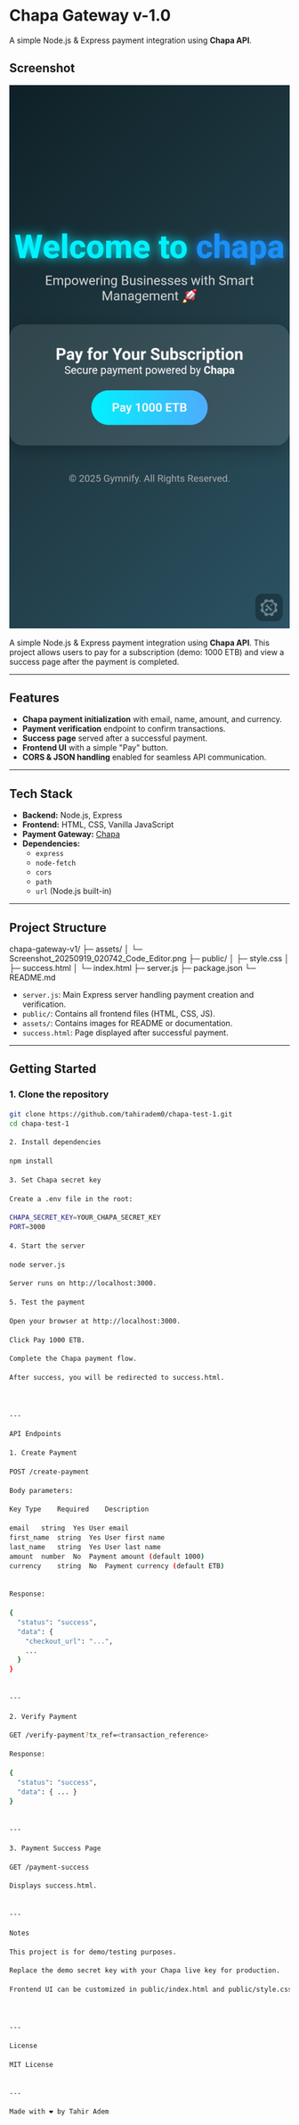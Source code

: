 
# Chapa Gateway v-1.0

A simple Node.js & Express payment integration using **Chapa API**.

## Screenshot

![Code Editor Screenshot](./public/Screensho.png)

A simple Node.js & Express payment integration using **Chapa API**. This project allows users to pay for a subscription (demo: 1000 ETB) and view a success page after the payment is completed.

---

## Features

- **Chapa payment initialization** with email, name, amount, and currency.
- **Payment verification** endpoint to confirm transactions.
- **Success page** served after a successful payment.
- **Frontend UI** with a simple "Pay" button.
- **CORS & JSON handling** enabled for seamless API communication.

---

## Tech Stack

- **Backend:** Node.js, Express
- **Frontend:** HTML, CSS, Vanilla JavaScript
- **Payment Gateway:** [Chapa](https://chapa.co/)
- **Dependencies:**
  - `express`
  - `node-fetch`
  - `cors`
  - `path`
  - `url` (Node.js built-in)

---

## Project Structure

chapa-gateway-v1/ ├─ assets/ │  └─ Screenshot_20250919_020742_Code_Editor.png ├─ public/ │  ├─ style.css │  ├─ success.html │  └─ index.html ├─ server.js ├─ package.json └─ README.md

- `server.js`: Main Express server handling payment creation and verification.
- `public/`: Contains all frontend files (HTML, CSS, JS).
- `assets/`: Contains images for README or documentation.
- `success.html`: Page displayed after successful payment.

---

## Getting Started

### 1. Clone the repository

```bash
git clone https://github.com/tahiradem0/chapa-test-1.git
cd chapa-test-1

2. Install dependencies

npm install

3. Set Chapa secret key

Create a .env file in the root:

CHAPA_SECRET_KEY=YOUR_CHAPA_SECRET_KEY
PORT=3000

4. Start the server

node server.js

Server runs on http://localhost:3000.

5. Test the payment

Open your browser at http://localhost:3000.

Click Pay 1000 ETB.

Complete the Chapa payment flow.

After success, you will be redirected to success.html.



---

API Endpoints

1. Create Payment

POST /create-payment

Body parameters:

Key	Type	Required	Description

email	string	Yes	User email
first_name	string	Yes	User first name
last_name	string	Yes	User last name
amount	number	No	Payment amount (default 1000)
currency	string	No	Payment currency (default ETB)


Response:

{
  "status": "success",
  "data": {
    "checkout_url": "...",
    ...
  }
}


---

2. Verify Payment

GET /verify-payment?tx_ref=<transaction_reference>

Response:

{
  "status": "success",
  "data": { ... }
}


---

3. Payment Success Page

GET /payment-success

Displays success.html.


---

Notes

This project is for demo/testing purposes.

Replace the demo secret key with your Chapa live key for production.

Frontend UI can be customized in public/index.html and public/style.css.



---

License

MIT License


---

Made with ❤️ by Tahir Adem
